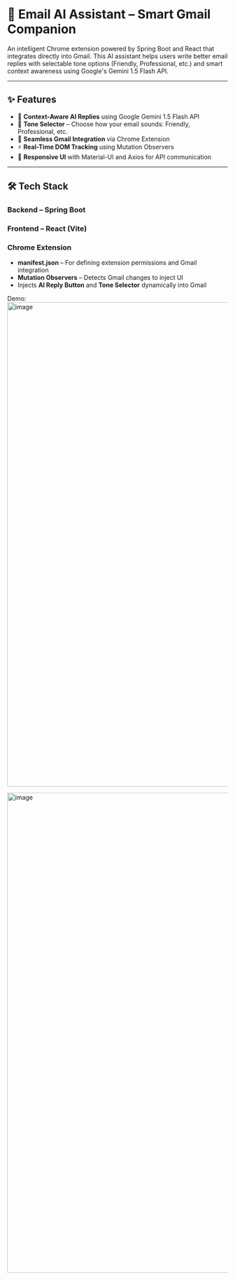 # 📧 Email AI Assistant – Smart Gmail Companion

An intelligent Chrome extension powered by Spring Boot and React that integrates directly into Gmail. This AI assistant helps users write better email replies with selectable tone options (Friendly, Professional, etc.) and smart context awareness using Google's Gemini 1.5 Flash API.

---

## ✨ Features

- 🧠 **Context-Aware AI Replies** using Google Gemini 1.5 Flash API
- 💬 **Tone Selector** – Choose how your email sounds: Friendly, Professional, etc.
- 🧩 **Seamless Gmail Integration** via Chrome Extension
- ⚡ **Real-Time DOM Tracking** using Mutation Observers
- 🎨 **Responsive UI** with Material-UI and Axios for API communication

---

## 🛠️ Tech Stack

### Backend – Spring Boot
### Frontend – React (Vite)
### Chrome Extension
- **manifest.json** – For defining extension permissions and Gmail integration
- **Mutation Observers** – Detects Gmail changes to inject UI
- Injects **AI Reply Button** and **Tone Selector** dynamically into Gmail

Demo:
<img width="1105" alt="image" src="https://github.com/user-attachments/assets/f33ee7ea-6592-4a61-866d-925e373e5223" />

<img width="1095" alt="image" src="https://github.com/user-attachments/assets/c8cfc8f0-1e96-4054-9e25-1ed6234f11a2" />



